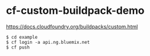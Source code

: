 # cf-custom-buildpack-demo

https://docs.cloudfoundry.org/buildpacks/custom.html

```
$ cd example
$ cf login -a api.ng.bluemix.net
$ cf push
```
